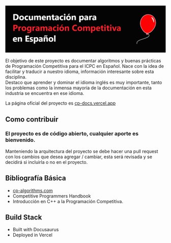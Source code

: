 ![as](./static/img/header.png)

El objetivo de este proyecto es documentar algoritmos y buenas prácticas de Programación Competitiva para el ICPC en Español. Nace con la idea de facilitar y traducir a nuestro idioma, información interesante sobre esta disciplina.  
Destaco que aprender y dominar el idioma inglés es muy importante, tanto los problemas como la inmensa mayoría de la documentación en esta industria se encuentra en ese idioma.

La página oficial del proyecto es [cp-docs.vercel.app](https://cp-docs.vercel.app)

## Como contribuir

### El proyecto es de código abierto, cualquier aporte es bienvenido.

Manteniendo la arquitectura del proyecto se debe hacer una pull request con los cambios que desea agregar / cambiar, esta será revisada y se decidirá si incluirla o no en el proyecto.

## Bibliografía Básica

* [cp-algorithms.com](https://cp-algorithms.com)
* Competitive Programmers Handbook
* Introducción en C++ a la Programación Competitiva. 

## Build Stack

* Built with Docusaurus
* Deployed in Vercel